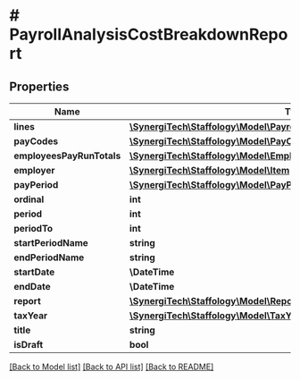# # PayrollAnalysisCostBreakdownReport

## Properties

Name | Type | Description | Notes
------------ | ------------- | ------------- | -------------
**lines** | [**\SynergiTech\Staffology\Model\PayrollAnalysisCostBreakdownReportLine[]**](PayrollAnalysisCostBreakdownReportLine.md) |  | [optional]
**payCodes** | [**\SynergiTech\Staffology\Model\PayCode[]**](PayCode.md) |  | [optional]
**employeesPayRunTotals** | [**\SynergiTech\Staffology\Model\EmployeePayRunTotal[]**](EmployeePayRunTotal.md) |  | [optional]
**employer** | [**\SynergiTech\Staffology\Model\Item**](Item.md) |  | [optional]
**payPeriod** | [**\SynergiTech\Staffology\Model\PayPeriods**](PayPeriods.md) |  | [optional]
**ordinal** | **int** |  | [optional]
**period** | **int** |  | [optional]
**periodTo** | **int** |  | [optional]
**startPeriodName** | **string** |  | [optional]
**endPeriodName** | **string** |  | [optional]
**startDate** | **\DateTime** |  | [optional]
**endDate** | **\DateTime** |  | [optional]
**report** | [**\SynergiTech\Staffology\Model\Report**](Report.md) |  | [optional]
**taxYear** | [**\SynergiTech\Staffology\Model\TaxYear**](TaxYear.md) |  | [optional]
**title** | **string** |  | [optional]
**isDraft** | **bool** |  | [optional]

[[Back to Model list]](../../README.md#models) [[Back to API list]](../../README.md#endpoints) [[Back to README]](../../README.md)
